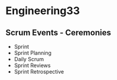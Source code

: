 # Engineering33

## Scrum Events - Ceremonies
- Sprint
- Sprint Planning
- Daily Scrum
- Sprint Reviews
- Sprint Retrospective
